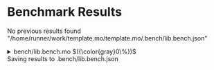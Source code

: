 # Benchmark Results


No previous results found "/home/runner/work/template.mo/template.mo/.bench/lib.bench.json"

<details>

<summary>bench/lib.bench.mo $({\color{gray}0\%})$</summary>

### Benchmarking the Lib.greet() function

_Benchmarking the performance with 10k calls_


Instructions: ${\color{gray}0\\%}$
Heap: ${\color{gray}0\\%}$
Stable Memory: ${\color{gray}0\\%}$
Garbage Collection: ${\color{gray}0\\%}$


**Instructions**

|     |       greet() |
| :-- | ------------: |
| Lib | 4_646_555_655 |


**Heap**

|     |   greet() |
| :-- | --------: |
| Lib | 20.95 MiB |


**Garbage Collection**

|     |   greet() |
| :-- | --------: |
| Lib | 61.95 MiB |


</details>
Saving results to .bench/lib.bench.json

